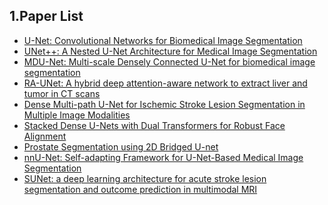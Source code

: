## 1.Paper List
  * [U-Net: Convolutional Networks for Biomedical Image Segmentation](https://arxiv.org/pdf/1505.04597.pdf)
  * [UNet++: A Nested U-Net Architecture for Medical Image Segmentation](https://arxiv.org/pdf/1807.10165.pdf)
  * [MDU-Net: Multi-scale Densely Connected U-Net for biomedical image segmentation](https://arxiv.org/pdf/1812.00352.pdf)
  * [RA-UNet: A hybrid deep attention-aware network to extract liver and tumor in CT scans](https://arxiv.org/pdf/1811.01328.pdf)
  * [Dense Multi-path U-Net for Ischemic Stroke Lesion Segmentation in Multiple Image Modalities](https://arxiv.org/pdf/1810.07003.pdf)
  * [Stacked Dense U-Nets with Dual Transformers for Robust Face Alignment](https://arxiv.org/pdf/1812.01936.pdf)
  * [Prostate Segmentation using 2D Bridged U-net](https://arxiv.org/pdf/1807.04459.pdf)
  * [nnU-Net: Self-adapting Framework for U-Net-Based Medical Image Segmentation](https://arxiv.org/pdf/1809.10486.pdf)
  * [SUNet: a deep learning architecture for acute stroke lesion segmentation and
outcome prediction in multimodal MRI](https://arxiv.org/pdf/1810.13304.pdf)
